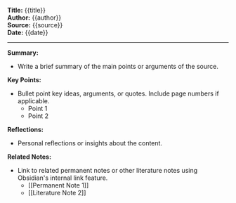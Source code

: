 
**Title:** {{title}}  
**Author:** {{author}}  
**Source:** {{source}}  
**Date:** {{date}}  

---

**Summary:**  
- Write a brief summary of the main points or arguments of the source.

**Key Points:**  
- Bullet point key ideas, arguments, or quotes. Include page numbers if applicable.
  - Point 1
  - Point 2

**Reflections:**  
- Personal reflections or insights about the content.

**Related Notes:**  
- Link to related permanent notes or other literature notes using Obsidian's internal link feature.
  - [[Permanent Note 1]]
  - [[Literature Note 2]]

